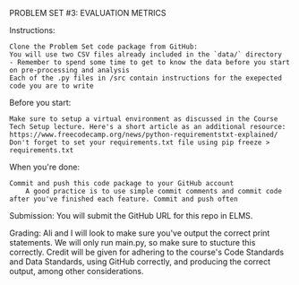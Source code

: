 PROBLEM SET #3: EVALUATION METRICS

Instructions:

    Clone the Problem Set code package from GitHub:
    You will use two CSV files already included in the `data/` directory
    - Remember to spend some time to get to know the data before you start on pre-processing and analysis
    Each of the .py files in /src contain instructions for the exepected code you are to write

Before you start:

    Make sure to setup a virtual environment as discussed in the Course Tech Setup lecture. Here's a short article as an additional resource: https://www.freecodecamp.org/news/python-requirementstxt-explained/
    Don't forget to set your requirements.txt file using pip freeze > requirements.txt

When you're done:

    Commit and push this code package to your GitHub account
        A good practice is to use simple commit comments and commit code after you've finished each feature. Commit and push often

Submission: You will submit the GitHub URL for this repo in ELMS.

Grading: Ali and I will look to make sure you've output the correct print statements. We will only run main.py, so make sure to stucture this correctly. Credit will be given for adhering to the course's Code Standards and Data Standards, using GitHub correctly, and producing the correct output, among other considerations.
